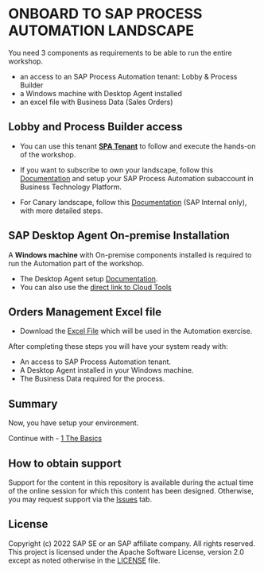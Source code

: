 # ONBOARD TO SAP PROCESS AUTOMATION LANDSCAPE

You need 3 components as requirements to be able to run the entire workshop.
   - an access to an SAP Process Automation tenant: Lobby & Process Builder
   - a Windows machine with Desktop Agent installed 
   - an excel file with Business Data (Sales Orders)

## Lobby and Process Builder access

   - You can use this tenant [**SPA Tenant**](http://sap-adoption-bootcamps-applicationdevelopment.lcnc.cfapps.sap.hana.ondemand.com/lobby) to follow and execute the hands-on of the workshop.

   - If you want to subscribe to own your landscape, follow this [Documentation](https://help.sap.com/viewer/DRAFT/a331c4ef0a9d48a89c779fd449c022e7/Cloud/en-US/089a5d6f47b344e8b370460098980b9b.html) and setup your SAP Process Automation subaccount in Business Technology Platform.

   - For Canary landscape, follow this [Documentation](https://github.tools.sap/BPITools/public-docs/tree/main/Introduction) (SAP Internal only), with more detailed steps.

## SAP Desktop Agent On-premise Installation

A **Windows machine** with On-premise components installed is required to run the Automation part of the workshop.

- The Desktop Agent setup [Documentation](https://help.sap.com/viewer/DRAFT/a331c4ef0a9d48a89c779fd449c022e7/Cloud/en-US/860145601cc64167ac5a17089ebd7cce.html).
- You can also  use the [direct link to Cloud Tools](https://tools.hana.ondemand.com/#cloud)

## Orders Management Excel file

- Download the [Excel File](../2%20Automation/SalesOrdersDetails.xlsx) which will be used in the Automation exercise.

After completing these steps you will have your system ready with:

- An access to SAP Process Automation tenant.
- A Desktop Agent installed in your Windows machine.
- The Business Data required for the process.

## Summary

Now, you have setup your environment.

Continue with - [1 The Basics](https://github.tools.sap/spa/spa-enablement/tree/main/Workshop%201/1%20The%20Basics)

## How to obtain support <a name="support"></a>

Support for the content in this repository is available during the actual time of the online session for which this content has been designed. Otherwise, you may request support via the [Issues](../../../../issues) tab.

## License <a name="license"></a>

Copyright (c) 2022 SAP SE or an SAP affiliate company. All rights reserved. This project is licensed under the Apache Software License, version 2.0 except as noted otherwise in the [LICENSE](../LICENSES/Apache-2.0.txt) file.
